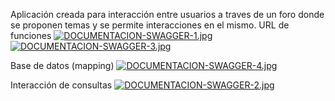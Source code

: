 Aplicación creada para interacción entre usuarios a traves de un foro donde se proponen temas y se permite interacciones en el mismo.
URL de funciones
[![DOCUMENTACION-SWAGGER-1.jpg](https://i.postimg.cc/CLrMXNyw/DOCUMENTACION-SWAGGER-1.jpg)](https://postimg.cc/xcHSbLTZ)
[![DOCUMENTACION-SWAGGER-3.jpg](https://i.postimg.cc/m2c3PzpL/DOCUMENTACION-SWAGGER-3.jpg)](https://postimg.cc/w7pRPvdZ)

Base de datos (mapping)
[![DOCUMENTACION-SWAGGER-4.jpg](https://i.postimg.cc/3rBxChn4/DOCUMENTACION-SWAGGER-4.jpg)](https://postimg.cc/hhXnckFc)

Interacción de consultas
[![DOCUMENTACION-SWAGGER-2.jpg](https://i.postimg.cc/GhmhXf5M/DOCUMENTACION-SWAGGER-2.jpg)](https://postimg.cc/3WzTRt7p)

